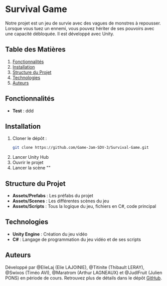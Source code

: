 # Survival Game

Notre projet est un jeu de survie avec des vagues de monstres à repousser. Lorsque vous tuez un ennemi, vous pouvez hériter de ses pouvoirs avec une capacité débloquée. Il est développé avec Unity.

## Table des Matières
1. [Fonctionnalités](#fonctionnalités)
2. [Installation](#installation)
3. [Structure du Projet](#structure-du-projet)
4. [Technologies](#technologies)
5. [Auteurs](#auteurs)


## Fonctionnalités

- **Test** : ddd
  

## Installation

1. Cloner le dépôt :
   ```bash
   git clone https://github.com/Game-Jam-SDV-3/Survival-Game.git
   ```
2. Lancer Unity Hub
3. Ouvrir le projet
4. Lancer la scène ""


## Structure du Projet

- **Assets/Prefabs** : Les préfabs du projet
- **Assets/Scenes** : Les différentes scènes du jeu
- **Assets/Scripts** : Tous la logique du jeu, fichiers en C#, code principal


## Technologies

- **Unity Engine** : Création du jeu vidéo
- **C#** : Langage de programmation du jeu vidéo et de ses scripts


## Auteurs
Développé par @ElieLaj (Elie LAJOINIE), @Titinite (Thibault LERAY), @Swixos (Timéo AVI), @Maratrom (Arthur LAGNEAUX) et @JudIFruit (Julien PONS) en période de cours. Retrouvez plus de détails dans le dépôt [GitHub](https://github.com/Game-Jam-SDV-3/Survival-Game).
